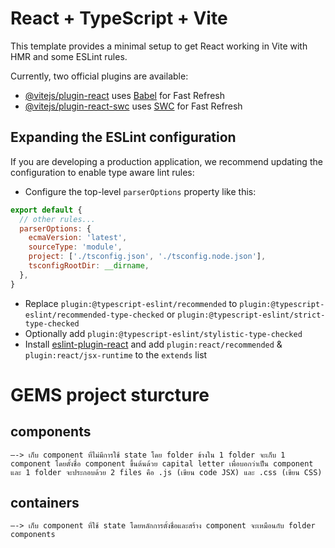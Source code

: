 # React + TypeScript + Vite

This template provides a minimal setup to get React working in Vite with HMR and some ESLint rules.

Currently, two official plugins are available:

- [@vitejs/plugin-react](https://github.com/vitejs/vite-plugin-react/blob/main/packages/plugin-react/README.md) uses [Babel](https://babeljs.io/) for Fast Refresh
- [@vitejs/plugin-react-swc](https://github.com/vitejs/vite-plugin-react-swc) uses [SWC](https://swc.rs/) for Fast Refresh

## Expanding the ESLint configuration

If you are developing a production application, we recommend updating the configuration to enable type aware lint rules:

- Configure the top-level `parserOptions` property like this:

```js
export default {
  // other rules...
  parserOptions: {
    ecmaVersion: 'latest',
    sourceType: 'module',
    project: ['./tsconfig.json', './tsconfig.node.json'],
    tsconfigRootDir: __dirname,
  },
}
```

- Replace `plugin:@typescript-eslint/recommended` to `plugin:@typescript-eslint/recommended-type-checked` or `plugin:@typescript-eslint/strict-type-checked`
- Optionally add `plugin:@typescript-eslint/stylistic-type-checked`
- Install [eslint-plugin-react](https://github.com/jsx-eslint/eslint-plugin-react) and add `plugin:react/recommended` & `plugin:react/jsx-runtime` to the `extends` list


# GEMS project sturcture
 ## components
    —-> เก็บ component ที่ไม่มีการใช้ state โดย folder ข้างใน 1 folder จะเก็บ 1 component โดยตั้งชื่อ component ขึ้นต้นด้วย capital letter เพื่อบอกว่าเป็น component และ 1 folder จะประกอบด้วย 2 files คือ .js (เขียน code JSX) และ .css (เขียน CSS)
 ## containers
    —-> เก็บ component ที่ใช้ state โดยหลักการตั้งชื่อและสร้าง component จะเหมือนกับ folder components